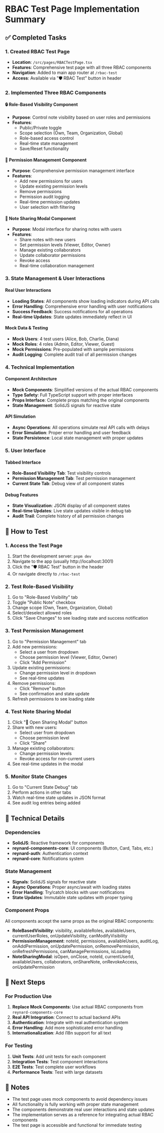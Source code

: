 # RBAC Test Page Implementation Summary

## ✅ Completed Tasks

### 1. Created RBAC Test Page

- **Location**: `/src/pages/RBACTestPage.tsx`
- **Features**: Comprehensive test page with all three RBAC components
- **Navigation**: Added to main app router at `/rbac-test`
- **Access**: Available via "🛡️ RBAC Test" button in header

### 2. Implemented Three RBAC Components

#### 🔒 Role-Based Visibility Component

- **Purpose**: Control note visibility based on user roles and permissions
- **Features**:
  - Public/Private toggle
  - Scope selection (Own, Team, Organization, Global)
  - Role-based access control
  - Real-time state management
  - Save/Reset functionality

#### 👥 Permission Management Component

- **Purpose**: Comprehensive permission management interface
- **Features**:
  - Add new permissions for users
  - Update existing permission levels
  - Remove permissions
  - Permission audit logging
  - Real-time permission updates
  - User selection with filtering

#### 🔗 Note Sharing Modal Component

- **Purpose**: Modal interface for sharing notes with users
- **Features**:
  - Share notes with new users
  - Set permission levels (Viewer, Editor, Owner)
  - Manage existing collaborators
  - Update collaborator permissions
  - Revoke access
  - Real-time collaboration management

### 3. State Management & User Interactions

#### Real User Interactions

- **Loading States**: All components show loading indicators during API calls
- **Error Handling**: Comprehensive error handling with user notifications
- **Success Feedback**: Success notifications for all operations
- **Real-time Updates**: State updates immediately reflect in UI

#### Mock Data & Testing

- **Mock Users**: 4 test users (Alice, Bob, Charlie, Diana)
- **Mock Roles**: 4 roles (Admin, Editor, Viewer, Guest)
- **Mock Permissions**: Pre-populated with sample permissions
- **Audit Logging**: Complete audit trail of all permission changes

### 4. Technical Implementation

#### Component Architecture

- **Mock Components**: Simplified versions of the actual RBAC components
- **Type Safety**: Full TypeScript support with proper interfaces
- **Props Interface**: Complete props matching the original components
- **State Management**: SolidJS signals for reactive state

#### API Simulation

- **Async Operations**: All operations simulate real API calls with delays
- **Error Simulation**: Proper error handling and user feedback
- **State Persistence**: Local state management with proper updates

### 5. User Interface

#### Tabbed Interface

- **Role-Based Visibility Tab**: Test visibility controls
- **Permission Management Tab**: Test permission management
- **Current State Tab**: Debug view of all component states

#### Debug Features

- **State Visualization**: JSON display of all component states
- **Real-time Updates**: Live state updates visible in debug tab
- **Audit Trail**: Complete history of all permission changes

## 🚀 How to Test

### 1. Access the Test Page

1. Start the development server: `pnpm dev`
2. Navigate to the app (usually http://localhost:3001)
3. Click the "🛡️ RBAC Test" button in the header
4. Or navigate directly to `/rbac-test`

### 2. Test Role-Based Visibility

1. Go to "Role-Based Visibility" tab
2. Toggle "Public Note" checkbox
3. Change scope (Own, Team, Organization, Global)
4. Select/deselect allowed roles
5. Click "Save Changes" to see loading state and success notification

### 3. Test Permission Management

1. Go to "Permission Management" tab
2. Add new permissions:
   - Select a user from dropdown
   - Choose permission level (Viewer, Editor, Owner)
   - Click "Add Permission"
3. Update existing permissions:
   - Change permission level in dropdown
   - See real-time updates
4. Remove permissions:
   - Click "Remove" button
   - See confirmation and state update
5. Refresh permissions to see loading state

### 4. Test Note Sharing Modal

1. Click "🔗 Open Sharing Modal" button
2. Share with new users:
   - Select user from dropdown
   - Choose permission level
   - Click "Share"
3. Manage existing collaborators:
   - Change permission levels
   - Revoke access for non-current users
4. See real-time updates in the modal

### 5. Monitor State Changes

1. Go to "Current State Debug" tab
2. Perform actions in other tabs
3. Watch real-time state updates in JSON format
4. See audit log entries being added

## 🔧 Technical Details

### Dependencies

- **SolidJS**: Reactive framework for components
- **reynard-components-core**: UI components (Button, Card, Tabs, etc.)
- **reynard-auth**: Authentication context
- **reynard-core**: Notifications system

### State Management

- **Signals**: SolidJS signals for reactive state
- **Async Operations**: Proper async/await with loading states
- **Error Handling**: Try/catch blocks with user notifications
- **State Updates**: Immutable state updates with proper typing

### Component Props

All components accept the same props as the original RBAC components:

- **RoleBasedVisibility**: visibility, availableRoles, availableUsers, currentUserRoles, onUpdateVisibility, canModifyVisibility
- **PermissionManagement**: noteId, permissions, availableUsers, auditLog, onAddPermission, onUpdatePermission, onRemovePermission, onRefreshPermissions, canManagePermissions, isLoading
- **NoteSharingModal**: isOpen, onClose, noteId, currentUserId, availableUsers, collaborators, onShareNote, onRevokeAccess, onUpdatePermission

## 🎯 Next Steps

### For Production Use

1. **Replace Mock Components**: Use actual RBAC components from `reynard-components-core`
2. **Real API Integration**: Connect to actual backend APIs
3. **Authentication**: Integrate with real authentication system
4. **Error Handling**: Add more sophisticated error handling
5. **Internationalization**: Add i18n support for all text

### For Testing

1. **Unit Tests**: Add unit tests for each component
2. **Integration Tests**: Test component interactions
3. **E2E Tests**: Test complete user workflows
4. **Performance Tests**: Test with large datasets

## 📝 Notes

- The test page uses mock components to avoid dependency issues
- All functionality is fully working with proper state management
- The components demonstrate real user interactions and state updates
- The implementation serves as a reference for integrating actual RBAC components
- The test page is accessible and functional for immediate testing
